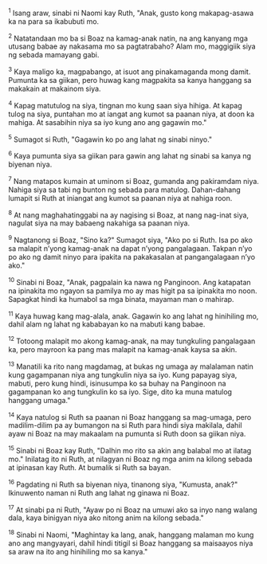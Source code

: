 <sup>1</sup>
Isang araw, sinabi ni Naomi kay Ruth, "Anak, gusto kong makapag-asawa ka na para sa ikabubuti mo. 

<sup>2</sup>
Natatandaan mo ba si Boaz na kamag-anak natin, na ang kanyang mga utusang babae ay nakasama mo sa pagtatrabaho? Alam mo, maggigiik siya ng sebada mamayang gabi. 

<sup>3</sup>
Kaya maligo ka, magpabango, at isuot ang pinakamaganda mong damit. Pumunta ka sa giikan, pero huwag kang magpakita sa kanya hanggang sa makakain at makainom siya. 

<sup>4</sup>
Kapag matutulog na siya, tingnan mo kung saan siya hihiga. At kapag tulog na siya, puntahan mo at iangat ang kumot sa paanan niya, at doon ka mahiga. At sasabihin niya sa iyo kung ano ang gagawin mo." 

<sup>5</sup>
Sumagot si Ruth, "Gagawin ko po ang lahat ng sinabi ninyo." 

<sup>6</sup>
Kaya pumunta siya sa giikan para gawin ang lahat ng sinabi sa kanya ng biyenan niya. 

<sup>7</sup>
Nang matapos kumain at uminom si Boaz, gumanda ang pakiramdam niya. Nahiga siya sa tabi ng bunton ng sebada para matulog. Dahan-dahang lumapit si Ruth at iniangat ang kumot sa paanan niya at nahiga roon. 

<sup>8</sup>
At nang maghahatinggabi na ay nagising si Boaz, at nang nag-inat siya, nagulat siya na may babaeng nakahiga sa paanan niya. 

<sup>9</sup>
Nagtanong si Boaz, "Sino ka?" Sumagot siya, "Ako po si Ruth. Isa po ako sa malapit nʼyong kamag-anak na dapat nʼyong pangalagaan. Takpan nʼyo po ako ng damit ninyo para ipakita na pakakasalan at pangangalagaan nʼyo ako." 

<sup>10</sup>
Sinabi ni Boaz, "Anak, pagpalain ka nawa ng Panginoon. Ang katapatan na ipinakita mo ngayon sa pamilya mo ay mas higit pa sa ipinakita mo noon. Sapagkat hindi ka humabol sa mga binata, mayaman man o mahirap. 

<sup>11</sup>
Kaya huwag kang mag-alala, anak. Gagawin ko ang lahat ng hinihiling mo, dahil alam ng lahat ng kababayan ko na mabuti kang babae. 

<sup>12</sup>
Totoong malapit mo akong kamag-anak, na may tungkuling pangalagaan ka, pero mayroon ka pang mas malapit na kamag-anak kaysa sa akin. 

<sup>13</sup>
Manatili ka rito nang magdamag, at bukas ng umaga ay malalaman natin kung gagampanan niya ang tungkulin niya sa iyo. Kung papayag siya, mabuti, pero kung hindi, isinusumpa ko sa buhay na Panginoon na gagampanan ko ang tungkulin ko sa iyo. Sige, dito ka muna matulog hanggang umaga." 

<sup>14</sup>
Kaya natulog si Ruth sa paanan ni Boaz hanggang sa mag-umaga, pero madilim-dilim pa ay bumangon na si Ruth para hindi siya makilala, dahil ayaw ni Boaz na may makaalam na pumunta si Ruth doon sa giikan niya. 

<sup>15</sup>
Sinabi ni Boaz kay Ruth, "Dalhin mo rito sa akin ang balabal mo at ilatag mo." Inilatag ito ni Ruth, at nilagyan ni Boaz ng mga anim na kilong sebada at ipinasan kay Ruth. At bumalik si Ruth sa bayan. 

<sup>16</sup>
Pagdating ni Ruth sa biyenan niya, tinanong siya, "Kumusta, anak?" Ikinuwento naman ni Ruth ang lahat ng ginawa ni Boaz. 

<sup>17</sup>
At sinabi pa ni Ruth, "Ayaw po ni Boaz na umuwi ako sa inyo nang walang dala, kaya binigyan niya ako nitong anim na kilong sebada." 

<sup>18</sup>
Sinabi ni Naomi, "Maghintay ka lang, anak, hanggang malaman mo kung ano ang mangyayari, dahil hindi titigil si Boaz hanggang sa maisaayos niya sa araw na ito ang hinihiling mo sa kanya."